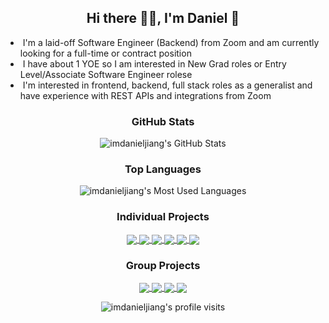 <!--INTRODUCTION-->
<h2 align="center">
    Hi there 👋🏻, I'm Daniel 🥳
</h2>

<ul>
    <li> &nbsp;I'm a laid-off Software Engineer (Backend) from Zoom and am currently looking for a full-time or contract position</li>
    <li> &nbsp;I have about 1 YOE so I am interested in New Grad roles or Entry Level/Associate Software Engineer rolese</li>
    <li> &nbsp;I'm interested in frontend, backend, full stack roles as a generalist and have experience with REST APIs and integrations from Zoom</li>
</ul>

<!--CONNECTIONS-->
<!--👨🏻‍🎓🤓👨🏻‍💻
<h3 align="center">
    Socials
</h3>
<p align="center">
    <a href="https://www.linkedin.com/in/imdanieljiang">
        <img height="40" src="https://user-images.githubusercontent.com/83325543/148614228-01f1771c-3dd3-4e2f-8c86-d3e486b4d4d7.png"
    </a>
</p> -->
<!--https://commons.wikimedia.org/wiki/File:LinkedIn_icon.svg-->

<!--LANGUAGES AND TOOLS-->
<!--
<h3 align="center">
    Languages and Tools
</h3>

<p align="center">
    <img height="40" href="javascript:void(0)" src="https://user-images.githubusercontent.com/83325543/142748072-2e650025-baaa-4f55-8610-d5d63bdfcb0e.png"/>
</p>
-->

<!--GITHUB STATS-->
<h3 align="center">
    GitHub Stats
</h3>

<p align="center">
    <img alt="imdanieljiang's GitHub Stats" src="https://github-readme-stats.vercel.app/api?username=imdanieljiang&hide_border=true&show_icons=true&count_private=true&include_all_commits=true&theme=dracula"/>
</p>

<!--TOP LANGUAGES-->
<h3 align="center">
    Top Languages
</h3>

<p align="center">
    <img alt="imdanieljiang's Most Used Languages" src="https://github-readme-stats.vercel.app/api/top-langs/?username=imdanieljiang&hide_border=true&theme=dracula&langs_count=10"/>
</p>

<!--PROJECTS-->
<h3 align="center">
    Individual Projects
</h3>

<p align="center">
    <a href="https://github.com/imdanieljiang/PythonBot">
        <img align="center" src="https://github-readme-stats.vercel.app/api/pin/?username=imdanieljiang&repo=PythonBot&hide_border=true&theme=dracula"/>
    </a>
    <a href="https://github.com/imdanieljiang/Glitter">
        <img align="center" src="https://github-readme-stats.vercel.app/api/pin/?username=imdanieljiang&repo=Glitter&hide_border=true&theme=dracula"/>
    </a>
    <a href="https://github.com/imdanieljiang/iOSTwitterClone">
        <img align="center" src="https://github-readme-stats.vercel.app/api/pin/?username=imdanieljiang&repo=iOSTwitterClone&hide_border=true&theme=dracula"/>
    </a>
    <a href="https://github.com/imdanieljiang/FlixMovieApp">
        <img align="center" src="https://github-readme-stats.vercel.app/api/pin/?username=imdanieljiang&repo=FlixMovieApp&hide_border=true&theme=dracula"/>
    </a>
    <a href="https://github.com/imdanieljiang/Eggcellent">
        <img align="center" src="https://github-readme-stats.vercel.app/api/pin/?username=imdanieljiang&repo=Eggcellent&hide_border=true&theme=dracula"/>
    </a>
    <a href="https://github.com/imdanieljiang/IntelligentVoiceAssistant">
        <img align="center" src="https://github-readme-stats.vercel.app/api/pin/?username=imdanieljiang&repo=IntelligentVoiceAssistant&hide_border=true&theme=dracula"/>
    </a>
</p>

<h3 align="center">
    Group Projects
</h3>

<p align="center">
    <a href="https://github.com/apotafiy/sigma-grind">
        <img align="center" src="https://github-readme-stats.vercel.app/api/pin/?username=apotafiy&repo=sigma-grind&hide_border=true&theme=dracula"/>
    </a>
    <a href="https://github.com/austnaa/AmazingTriviaMaze">
        <img align="center" src="https://github-readme-stats.vercel.app/api/pin/?username=austnaa&repo=AmazingTriviaMaze&hide_border=true&theme=dracula"/>
    </a>
    <a href="https://github.com/huskiicoder/HOWLR-Client-Side">
        <img align="center" src="https://github-readme-stats.vercel.app/api/pin/?username=huskiicoder&repo=HOWLR-Client-Side&hide_border=true&theme=dracula"/>
    </a>
    <a href="https://github.com/huskiicoder/HOWLR-Server-Side">
        <img align="center" src="https://github-readme-stats.vercel.app/api/pin/?username=huskiicoder&repo=HOWLR-Server-Side&hide_border=true&theme=dracula"/>
    </a>
</p>

<p align="center">
    <img src="https://komarev.com/ghpvc/?username=imdanieljiang&color=red" alt="imdanieljiang's profile visits"/>
</p>

[comment]: https://github.com/anuraghazra/github-readme-stats
